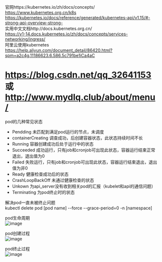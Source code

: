 官网https://kubernetes.io/zh/docs/concepts/  
https://www.kubernetes.org.cn/k8s  
https://kubernetes.io/docs/reference/generated/kubernetes-api/v1.15/#-strong-api-overview-strong-  
实用中文文档http://docs.kubernetes.org.cn/  
https://v1-14.docs.kubernetes.io/zh/docs/concepts/services-networking/ingress/  
阿里云使用kubernetes  
https://help.aliyun.com/document_detail/86420.html?spm=a2c4g.11186623.6.586.5c791be1iCa4aC  

https://blog.csdn.net/qq_32641153 或 http://www.mydlq.club/about/menu/
===

pod的几种常见状态
- Pendding 未匹配到满足pod运行的节点，未调度
- containerCreating 调查成功，后创建容器状态，此状态持续时间不长
- Running 容器创建成功后处于运行中的状态
- Succeeded 成功运行，只有job和cronjob可出现此状态，容器运行结束正常退出，退出值为0
- Failed 失败运行，只有job和cronjob可出现此状态，容器运行结束退出，退出值为非0
- Ready 健康检查成功后的状态
- CrashLoopBackOff 未通过健康检查的状态
- Unkown 为api_server没有收到相关pod的汇报（kubelet和api的通信问题）
- Terminating 为pod终止时的状态

解决pod一直未被终止问题  
kubectl delete pod [pod name] --force --grace-period=0 -n [namespace]  

pod生命周期  
![image](https://github.com/mykubernetes/linux-install/blob/master/image/pod_lifecycle.png)  

pod创建过程  
![image](https://github.com/mykubernetes/linux-install/blob/master/image/pod.png)  

pod终止过程  
![image](https://github.com/mykubernetes/linux-install/blob/master/image/pod_kill.png)  


